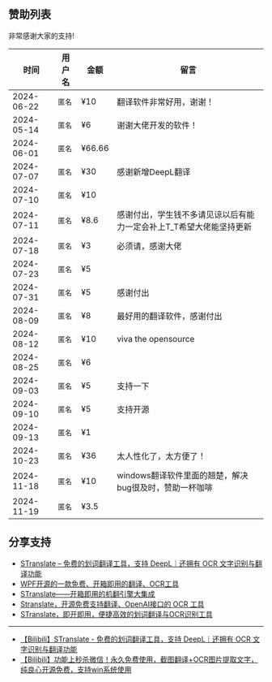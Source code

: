 ## 赞助列表

非常感谢大家的支持!

| 时间         | 用户名   | 金额     | 留言                                  |
|------------| -------- |--------|-------------------------------------|
| 2024-06-22 | `匿名`    | ¥10    | 翻译软件非常好用，谢谢！                        |
| 2024-05-14 | `匿名`    | ¥6     | 谢谢大佬开发的软件！                          |
| 2024-06-01 | `匿名`    | ¥66.66 |                                     |
| 2024-07-07 | `匿名`    | ¥30    | 感谢新增DeepL翻译                         |
| 2024-07-10 | `匿名`    | ¥10    |                                     |
| 2024-07-11 | `匿名`    | ¥8.6   | 感谢付出，学生钱不多请见谅以后有能力一定会补上T_T希望大佬能坚持更新 |
| 2024-07-18 | `匿名`    | ¥3     | 必须请，感谢大佬                            |
| 2024-07-23 | `匿名`    | ¥5     |                                     |
| 2024-07-31 | `匿名`    | ¥5     | 感谢付出                                |
| 2024-08-09 | `匿名`    | ¥8     | 最好用的翻译软件，感谢付出                       |
| 2024-08-12 | `匿名`    | ¥10    | viva the opensource                 |
| 2024-08-25 | `匿名`    | ¥6     |                                     |
| 2024-09-03 | `匿名`    | ¥5     | 支持一下                                |
| 2024-09-10 | `匿名`    | ¥5     | 支持开源                                |
| 2024-09-13 | `匿名`    | ¥1     |                                 |
| 2024-10-23 | `匿名`    | ¥36    | 太人性化了，太方便了！              |
| 2024-11-18 | `匿名`    | ¥10    | windows翻译软件里面的翘楚，解决bug很及时，赞助一杯咖啡 |
| 2024-11-19 | `匿名`    | ¥3.5   |                                     |

## 分享支持

- [STranslate – 免费的划词翻译工具，支持 DeepL｜还拥有 OCR 文字识别与翻译功能](https://www.appinn.com/stranslate/)
- [WPF开源的一款免费、开箱即用的翻译、OCR工具 ](https://www.cnblogs.com/Can-daydayup/p/18062151)
- [STranslate——开箱即用的机翻引擎大集成](https://www.musingpages.com/technology/2024/02/20/stranslate-out-of-box)
- [Stranslate，开源免费支持翻译、OpenAI接口的 OCR 工具](https://www.ittel.cn/archives/31325.html)
- [STranslate，即开即用，便捷高效的划词翻译与OCR识别工具](https://post.smzdm.com/p/axoeo3ew/)

---
- [【Bilibili】STranslate - 免费的划词翻译工具，支持 DeepL｜还拥有 OCR 文字识别与翻译功能](https://www.bilibili.com/video/BV1Ta4y127eR/)
- [【Bilibili】功能上秒杀微信！永久免费使用，截图翻译+OCR图片提取文字，纯良心开源免费，支持win系统使用](https://www.bilibili.com/video/BV1fS411A7Ut)
